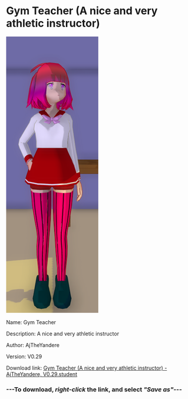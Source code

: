 # Gym Teacher (A nice and very athletic instructor)

<img src = "https://raw.githubusercontent.com/Arbiter1223/Daigaku-Gurashi-Custom-Students/master/Students/Files/Gym%20Teacher%20(A%20nice%20and%20very%20athletic%20instructor).png">

Name: Gym Teacher

Description: A nice and very athletic instructor

Author: AjTheYandere

Version: V0.29

Download link: <a href="https://raw.githubusercontent.com/Arbiter1223/Daigaku-Gurashi-Custom-Students/master/Students/Files/Gym%20Teacher%20(A%20nice%20and%20very%20athletic%20instructor)%20-%20AjTheYandere%2C%20V0.29.student">Gym Teacher (A nice and very athletic instructor) - AjTheYandere, V0.29.student</a>

### ---**To download, _right-click_ the link, and select _"Save as"_**---
